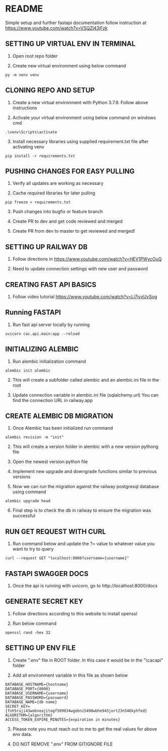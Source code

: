 # README

Simple setup and further fastapi documentation follow instruction at 
https://www.youtube.com/watch?v=VSQZl43jFzk

## SETTING UP VIRTUAL ENV IN TERMINAL
1. Open root repo folder

2. Create new virtual environment using below command
```
py -m venv venv
```

## CLONING REPO AND SETUP
1. Create a new virtual environment with Python 3.7.9. Follow above instructions

2. Activate your virtual environment using below command on windows cmd
```
.\venv\Scripts\activate
```
3. Install necessary libraries using supplied requirement.txt file after activating venv
```
pip install -r requirements.txt
```

## PUSHING CHANGES FOR EASY PULLING
1. Verify all updates are working as necessary

2. Cache required libraries for later pulling
```
pip freeze > requirements.txt
```
3. Push changes into bugfix or feature branch

4. Create PR to dev and get code reviewed and merged

5. Create PR from dev to master to get reviewed and merged!

## SETTING UP RAILWAY DB
1. Follow directions in https://www.youtube.com/watch?v=HEV1PWycOuQ

2. Need to update connection settings with new user and password

## CREATING FAST API BASICS
1. Follow video tutorial https://www.youtube.com/watch?v=Lj7ivxUvSog

## Running FASTAPI
1. Run fast api server locally by running 
```
uvicorn cac.api.main:app --reload 
```

## INITIALIZING ALEMBIC 
1. Run alembic initialization command
```
alembic init alembic
```

2. This will create a subfolder called alembic and an alembic.ini file in the root

3. Update connection variable in alembic.ini file (sqlalchemy.url) You can find the connection URL in railway.app

## CREATE ALEMBIC DB MIGRATION
1. Once Alembic has been initialized run command
```
alembic revision -m "init"
```

2. This will create a version folder in alembic with a new version pythong file

3. Open the newest version python file

4. Implement new upgrade and downgrade functions similar to previous versions

5. Now we can run the migration against the railway postgresql database using command 
```
alembic upgrade head
```

6. Final step is to check the db in railway to ensure the migration was successful

## RUN GET REQUEST WITH CURL
1. Run command below and update the ?= value to whatever value you want to try to query
```
curl --request GET "localhost:8000?username={username}"
```

## FASTAPI SWAGGER DOCS
1. Once the api is running with uvicorn, go to http://localhost:8000/docs

## GENERATE SECRET KEY
1. Follow directions according to this website to install openssl

2. Run below command
```
openssl rand -hex 32
```

## SETTING UP ENV FILE
1. Create ".env" file in ROOT folder. In this case it would be in the "\cacapi" folder

2. Add all environment variable in this file as shown below
```
DATABASE_HOSTNAME={hostname}
DATABASE_PORT={8000}
DATABASE_USERNAME={username}
DATABASE_PASSWORD={password}
DATABASE_NAME={db name}
SECRET_KEY={fnh5ruji43wobneajitogf589034wgebni5490wbhe945jort23n546kyhfed}
ALGORITHM={algorithm}
ACCESS_TOKEN_EXPIRE_MINUTES={expiration in minutes}
```

3. Please note you must reach out to me to get the real values for above env data.

4. DO NOT REMOVE ".env" FROM GITIGNORE FILE

